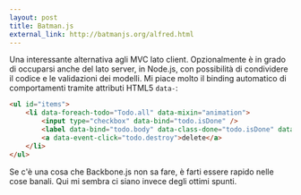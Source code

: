 ```yaml
---
layout: post
title: Batman.js
external_link: http://batmanjs.org/alfred.html
---
```


Una interessante alternativa agli MVC lato client. Opzionalmente è in grado di occuparsi anche del lato server, in Node.js, con possibilità di condividere il codice e le validazioni dei modelli.
Mi piace molto il binding automatico di comportamenti tramite attributi HTML5 `data-`:

```html
<ul id="items">
    <li data-foreach-todo="Todo.all" data-mixin="animation">
        <input type="checkbox" data-bind="todo.isDone" />
        <label data-bind="todo.body" data-class-done="todo.isDone" data-mixin="editable"></label>
        <a data-event-click="todo.destroy">delete</a>
    </li>
</ul>
```

Se c'è una cosa che Backbone.js non sa fare, è farti essere rapido nelle cose banali. Qui mi sembra ci siano invece degli ottimi spunti.

